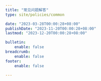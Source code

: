 ```yaml
---
title: "常见问题解答"
type: site/policies/common

date: "2023-03-28T00:00:28+08:00"
publishDate: "2023-11-20T00:00:28+08:00"
lastmod: "2023-12-20T00:00:28+08:00"

bulletin:
    enable: false
breadcrumb:
    enable: false
footer:
    enable: false

---
```

